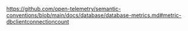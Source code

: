 https://github.com/open-telemetry/semantic-conventions/blob/main/docs/database/database-metrics.md#metric-dbclientconnectioncount
